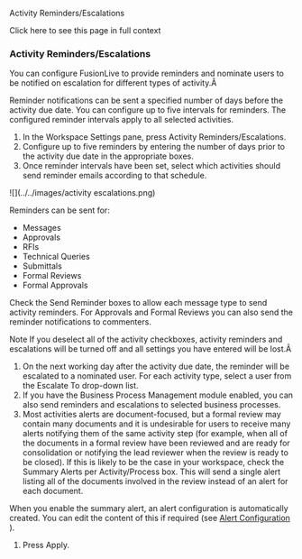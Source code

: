 Activity Reminders/Escalations

Click here to see this page in full context

###  Activity Reminders/Escalations

You can configure FusionLive to provide reminders and nominate users to be
notified on escalation for different types of activity.Â

Reminder notifications can be sent a specified number of days before the
activity due date. You can configure up to five intervals for reminders. The
configured reminder intervals apply to all selected activities.

  1. In the Workspace Settings pane, press Activity Reminders/Escalations. 
  2. Configure up to five reminders by entering the number of days prior to the activity due date in the appropriate boxes. 
  3. Once reminder intervals have been set, select which activities should send reminder emails according to that schedule. 

![](../../images/activity escalations.png)

Reminders can be sent for:

  * Messages 
  * Approvals 
  * RFIs 
  * Technical Queries 
  * Submittals 
  * Formal Reviews 
  * Formal Approvals 

Check the Send Reminder boxes to allow each message type to send activity
reminders. For Approvals and Formal Reviews you can also send the reminder
notifications to commenters.

Note  If you deselect all of the activity checkboxes, activity reminders and
escalations will be turned off and all settings you have entered will be
lost.Â

  1. On the next working day after the activity due date, the reminder will be escalated to a nominated user. For each activity type, select a user from the Escalate To drop-down list. 
  2. If you have the Business Process Management module enabled, you can also send reminders and escalations to selected business processes. 
  3. Most activities alerts are document-focused, but a formal review may contain many documents and it is undesirable for users to receive many alerts notifying them of the same activity step (for example, when all of the documents in a formal review have been reviewed and are ready for consolidation or notifying the lead reviewer when the review is ready to be closed). If this is likely to be the case in your workspace, check the Summary Alerts per Activity/Process box. This will send a single alert listing all of the documents involved in the review instead of an alert for each document. 

When you enable the summary alert, an alert configuration is automatically
created. You can edit the content of this if required (see [ Alert
Configuration ](Alert_configuration.htm#h) ).

  1. Press Apply. 

